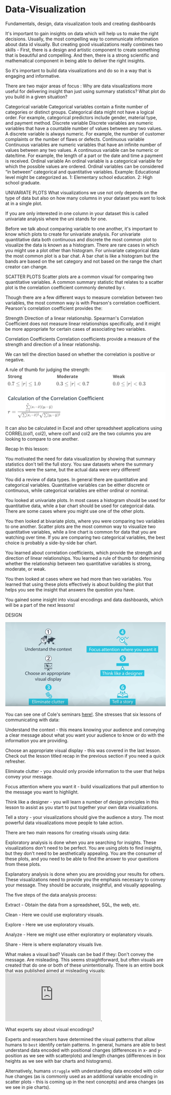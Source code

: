# Data-Visualization
Fundamentals, design, data visualization tools and creating dashboards


It's important to gain insights on data which will help us to make the right decisions.
Usually, the most compelling way to communicate information about data id visually. But creating good visualizations really combines two skills -
First, there is a design and artistic component to create something that is beautiful and compelling.
And then, there is a strong scientific and mathematical component in being able to deliver the right insights.

So it's important to build data visualizations and do so in a way that is engaging and informative.

There are two major areas of focus :
Why are data visualizations more useful for delivering insight than just using summary statistics?
What plot do you build in a given situation?



Categorical variable
Categorical variables contain a finite number of categories or distinct groups. Categorical data might not have a logical order. For example, categorical predictors include gender, material type, and payment method.
Discrete variable
Discrete variables are numeric variables that have a countable number of values between any two values. A discrete variable is always numeric. For example, the number of customer complaints or the number of flaws or defects.
Continuous variable
Continuous variables are numeric variables that have an infinite number of values between any two values. A continuous variable can be numeric or date/time. For example, the length of a part or the date and time a payment is received.
Ordinal variable
An ordinal variable is a categorical variable for which the possible values are ordered. Ordinal variables can be considered “in between” categorical and quantitative variables. Example: Educational level might be categorized as. 1: Elementary school education. 2: High school graduate.


UNIVARIATE PLOTS
What visualizations we use not only depends on the type of data but also on how many columns in your dataset you want to look at in a single plot.

If you are only interested in one column in your dataset this is called univariate analysis where the uni stands for one. 

Before we talk about comparing variable to one another, it's important to know which plots to create for univariate analysis. For univariate quantitative data both continuous and discrete the most common plot to visualize the data is known as a histogram. There are rare cases in which you might use a plot other than histogram. For univariate categorical data the most common plot is a bar chat. A bar chat is like a histogram but the bands are based on the set category and not based on the range the chart creator can change.

SCATTER PLOTS
Scatter plots are a common visual for comparing two quantitative variables. A common summary statistic that relates to a scatter plot is the correlation coefficient commonly denoted by r.

Though there are a few different ways to measure correlation between two variables, the most common way is with Pearson's correlation coefficient. Pearson's correlation coefficient provides the:

Strength
Direction
of a linear relationship. Spearman's Correlation Coefficient does not measure linear relationships specifically, and it might be more appropriate for certain cases of associating two variables.

Correlation Coefficients
Correlation coefficients provide a measure of the strength and direction of a linear relationship.

We can tell the direction based on whether the correlation is positive or negative.

A rule of thumb for judging the strength:
![alt text](https://github.com/venkyg88/Data-Visualization/blob/master/cf-formula.png)


It can also be calculated in Excel and other spreadsheet applications using CORREL(col1, col2), where col1 and col2 are the two columns you are looking to compare to one another.

Recap
In this lesson:

You motivated the need for data visualization by showing that summary statistics don't tell the full story. You saw datasets where the summary statistics were the same, but the actual data were very different!


You did a review of data types. In general there are quantitative and categorical variables. Quantitative variables can be either discrete or continuous, while categorical variables are either ordinal or nominal. 


You looked at univariate plots. In most cases a histogram should be used for quantitative data, while a bar chart should be used for categorical data. There are some cases where you might use one of the other plots.


You then looked at bivariate plots, where you were comparing two variables to one another. Scatter plots are the most common way to visualize two quantitative variables, while a line chart is common for data that you are watching over time. If you are comparing two categorical variables, the best choice is probably a side-by-side bar chart.


You learned about correlation coefficients, which provide the strength and direction of linear relationships. You learned a rule of thumb for determining whether the relationship between two quantitative variables is strong, moderate, or weak.


You then looked at cases where we had more than two variables. You learned that using these plots effectively is about building the plot that helps you see the insight that answers the question you have.


You gained some insight into visual encodings and data dashboards, which will be a part of the next lessons!


DESIGN

![alt text](https://github.com/venkyg88/Data-Visualization/blob/master/design.png)

You can see one of Cole's seminars [here!](https://www.youtube.com/watch?v=8EMW7io4rSI). She stresses that six lessons of communicating with data:

Understand the context - this means knowing your audience and conveying a clear message about what you want your audience to know or do with the information you are providing.

Choose an appropriate visual display - this was covered in the last lesson. Check out the lesson titled recap in the previous section if you need a quick refresher. 

Eliminate clutter - you should only provide information to the user that helps convey your message.

Focus attention where you want it - build visualizations that pull attention to the message you want to highlight. 

Think like a designer - you will learn a number of design principles in this lesson to assist as you start to put together your own data visualizations.

Tell a story - your visualizations should give the audience a story. The most powerful data visualizations move people to take action.


There are two main reasons for creating visuals using data:

Exploratory analysis is done when you are searching for insights. These visualizations don't need to be perfect. You are using plots to find insights, but they don't need to be aesthetically appealing. You are the consumer of these plots, and you need to be able to find the answer to your questions from these plots.


Explanatory analysis is done when you are providing your results for others. These visualizations need to provide you the emphasis necessary to convey your message. They should be accurate, insightful, and visually appealing.

The five steps of the data analysis process:

Extract - Obtain the data from a spreadsheet, SQL, the web, etc.

Clean - Here we could use exploratory visuals.

Explore - Here we use exploratory visuals.

Analyze - Here we might use either exploratory or explanatory visuals.

Share - Here is where explanatory visuals live.

What makes a visual bad?
Visuals can be bad if they:
Don't convey the message.
Are misleading.
This seems straightforward, but often visuals are created that do one or both of these unintentionally. There is an entire book that was published aimed at misleading visuals: ![How to Lie with Statistics](http://faculty.neu.edu.cn/cc/zhangyf/papers/How-to-Lie-with-Statistics.pdf).

What experts say about visual encodings?

Experts and researchers have determined the visual patterns that allow humans to `best` identify certain patterns. In general, humans are able to best understand data encoded with positional changes (differences in x- and y- position as we see with scatterplots) and length changes (differences in box heights as we see with bar charts and histograms).

Alternatively, humans `struggle` with understanding data encoded with color hue changes (as is commonly used as an additional variable encoding in scatter plots - this is coming up in the next concepts) and area changes (as we see in pie charts).
